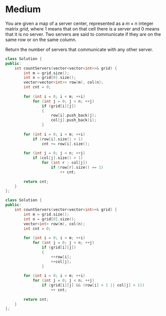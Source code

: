 # Medium

You are given a map of a server center, represented as a $m \times n$ integer matrix $grid$, where $1$ means that on that cell there is a server and $0$ means that it is no server. Two servers are said to communicate if they are on the same row or on the same column.

Return the number of servers that communicate with any other server.

```cpp
class Solution {
public:
    int countServers(vector<vector<int>>& grid) {
        int m = grid.size();
        int n = grid[0].size();
        vector<vector<int>> row(m), col(n);
        int cnt = 0;
        
        for (int i = 0; i < m; ++i)
            for (int j = 0; j < n; ++j)
                if (grid[i][j])
                {
                    row[i].push_back(j);
                    col[j].push_back(i);
                }
        
        for (int i = 0; i < m; ++i)
            if (row[i].size() > 1)
                cnt += row[i].size();
        
        for (int j = 0; j < n; ++j)
            if (col[j].size() > 1)
                for (int r : col[j])
                    if (row[r].size() == 1)
                        ++ cnt;
        
        return cnt;
    }
};
```

```cpp
class Solution {
public:
    int countServers(vector<vector<int>>& grid) {
        int m = grid.size();
        int n = grid[0].size();
        vector<int> row(m), col(n);
        int cnt = 0;
        
        for (int i = 0; i < m; ++i)
            for (int j = 0; j < n; ++j)
                if (grid[i][j])
                {
                    ++row[i];
                    ++col[j];
                }
        
        for (int i = 0; i < m; ++i)
            for (int j = 0; j < n; ++j)
                if (grid[i][j] && (row[i] > 1 || col[j] > 1))
                    ++ cnt;
        
        return cnt;
    }
};
```

